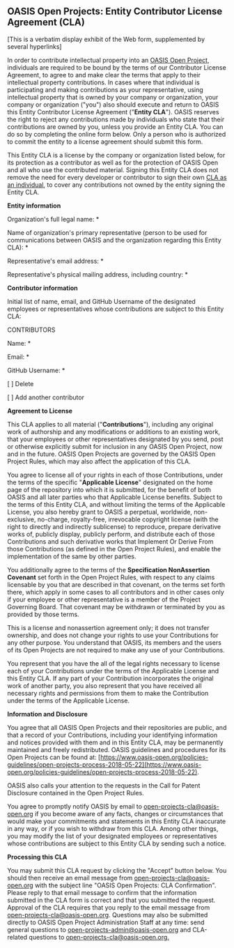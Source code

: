 ## OASIS Open Projects: Entity Contributor License Agreement (CLA)
[This is a verbatim display exhibit of the Web form, supplemented by several hyperlinks]

In order to contribute intellectual property into an [OASIS Open Project](https://www.oasis-open-projects.org/), individuals are required to be bound by the terms of our Contributor License Agreement, to agree to and make clear the terms that apply to their intellectual property contributions. In cases where that individual is participating and making contributions as your representative, using intellectual property that is owned by your company or organization, your company or organization ("you") also should execute and return to OASIS this Entity Contributor License Agreement ("**Entity CLA**"). OASIS reserves the right to reject any contributions made by individuals who state that their contributions are owned by you, unless you provide an Entity CLA. You can do so by completing the online form below. Only a person who is authorized to commit the entity to a license agreement should submit this form.

This Entity CLA is a license by the company or organization listed below, for its protection as a contributor as well as for the protection of OASIS Open and all who use the contributed material. Signing this Entity CLA does not remove the need for every developer or contributor to sign their own [CLA as an individual](./individual-cla.md), to cover any contributions not owned by the entity signing the Entity CLA.

**Entity information**

Organization's full legal name: *

Name of organization's primary representative (person to be used for communications between OASIS and the organization regarding this Entity CLA): *

Representative's email address: *

Representative's physical mailing address, including country: *

**Contributor information**

Initial list of name, email, and GitHub Username of the designated employees or representatives whose contributions are subject to this Entity CLA:

CONTRIBUTORS

Name: *

Email: *

GitHub Username: *

[ ] Delete

[ ] Add another contributor

**Agreement to License**

This CLA applies to all material ("**Contributions**"), including any original work of authorship and any modifications or additions to an existing work, that your employees or other representatives designated by you send, post or otherwise explicitly submit for inclusion in any OASIS Open Project, now and in the future. OASIS Open Projects are governed by the OASIS Open Project Rules, which may also affect the application of this CLA.

You agree to license all of your rights in each of those Contributions, under the terms of the specific "**Applicable License**" designated on the home page of the repository into which it is submitted, for the benefit of both OASIS and all later parties who that Applicable License benefits. Subject to the terms of this Entity CLA, and without limiting the terms of the Applicable License, you also hereby grant to OASIS a perpetual, worldwide, non-exclusive, no-charge, royalty-free, irrevocable copyright license (with the right to directly and indirectly sublicense) to reproduce, prepare derivative works of, publicly display, publicly perform, and distribute each of those Contributions and such derivative works that Implement Or Derive From those Contributions (as defined in the Open Project Rules), and enable the implementation of the same by other parties.

You additionally agree to the terms of the **Specification NonAssertion Covenant** set forth in the Open Project Rules, with respect to any claims licensable by you that are described in that covenant, on the terms set forth there, which apply in some cases to all contributors and in other cases only if your employee or other representative is a member of the Project Governing Board. That covenant may be withdrawn or terminated by you as provided by those terms.

This is a license and nonassertion agreement only; it does not transfer ownership, and does not change your rights to use your Contributions for any other purpose. You understand that OASIS, its members and the users of its Open Projects are not required to make any use of your Contributions.

You represent that you have the all of the legal rights necessary to license each of your Contributions under the terms of the Applicable License and this Entity CLA. If any part of your Contribution incorporates the original work of another party, you also represent that you have received all necessary rights and permissions from them to make the Contribution under the terms of the Applicable License.

**Information and Disclosure**

You agree that all OASIS Open Projects and their repositories are public, and that a record of your Contributions, including your identifying information and notices provided with them and in this Entity CLA, may be permanently maintained and freely redistributed. OASIS guidelines and procedures for its Open Projects can be found at: [https://www.oasis-open.org/policies-guidelines/open-projects-process-2018-05-22](https://www.oasis-open.org/policies-guidelines/open-projects-process-2018-05-22).

OASIS also calls your attention to the requests in the Call for Patent Disclosure contained in the Open Project Rules.

You agree to promptly notify OASIS by email to [open-projects-cla@oasis-open.org](mailto:open-projects-cla@oasis-open.org) if you become aware of any facts, changes or circumstances that would make your commitments and statements in this Entity CLA inaccurate in any way, or if you wish to withdraw from this CLA. Among other things, you may modify the list of your designated employees or representatives whose contributions are subject to this Entity CLA by sending such a notice.

**Processing this CLA**

You may submit this CLA request by clicking the "Accept" button below. You should then receive an email message from [open-projects-cla@oasis-open.org](mailto:open-projects-cla@oasis-open.org) with the subject line "OASIS Open Projects: CLA Confirmation". Please reply to that email message to confirm that the information submitted in the CLA form is correct and that you submitted the request. Approval of the CLA requires that you reply to the email message from [open-projects-cla@oasis-open.org](mailto:open-projects-cla@oasis-open.org). Questions may also be submitted directly to OASIS Open Project Administration Staff at any time: send general questions to [open-projects-admin@oasis-open.org](mailto:open-projects-admin@oasis-open.or) and CLA-related questions to [open-projects-cla@oasis-open.org.](mailto:open-projects-cla@oasis-open.org)
